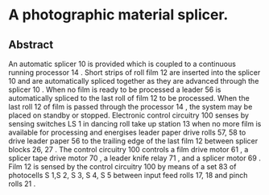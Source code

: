 # A photographic material splicer.

## Abstract
An automatic splicer 10 is provided which is coupled to a continuous running processor 14 . Short strips of roll film 12 are inserted into the splicer 10 and are automatically spliced together as they are advanced through the splicer 10 . When no film is ready to be processed a leader 56 is automatically spliced to the last roll of film 12 to be processed. When the last roll 12 of film is passed through the processor 14 , the system may be placed on standby or stopped. Electronic control circuitry 100 senses by sensing switches LS 1 in dancing roll take up station 13 when no more film is available for processing and energises leader paper drive rolls 57, 58 to drive leader paper 56 to the trailing edge of the last film 12 between splicer blocks 26, 27 . The control circuitry 100 controls a film drive motor 61 , a splicer tape drive motor 70 , a leader knife relay 71 , and a splicer motor 69 . Film 12 is sensed by the control circuitry 100 by means of a set 83 of photocells S 1,S 2, S 3, S 4, S 5 between input feed rolls 17, 18 and pinch rolls 21 .